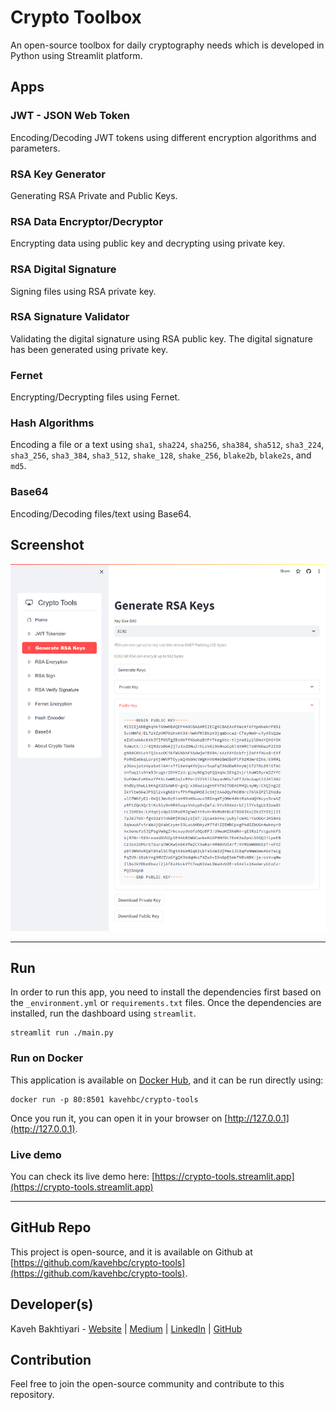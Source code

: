 # Crypto Toolbox
An open-source toolbox for daily cryptography needs which is developed in Python using Streamlit platform.

## Apps
### JWT - JSON Web Token
Encoding/Decoding JWT tokens using different encryption algorithms and parameters.

### RSA Key Generator
Generating RSA Private and Public Keys.

### RSA Data Encryptor/Decryptor
Encrypting data using public key and decrypting using private key.

### RSA Digital Signature
Signing files using RSA private key.

### RSA Signature Validator
Validating the digital signature using RSA public key. The digital signature has been generated using private key.

### Fernet
Encrypting/Decrypting files using Fernet.

### Hash Algorithms
Encoding a file or a text using `sha1`, `sha224`, `sha256`, `sha384`, `sha512`, `sha3_224`, `sha3_256`, `sha3_384`,
`sha3_512`, `shake_128`, `shake_256`, `blake2b`, `blake2s`, and `md5`.

### Base64
Encoding/Decoding files/text using Base64.

## Screenshot
![App Screenshot](screenshot/crypto-tools.png "App Screenshot")

___
## Run
In order to run this app, you need to install the dependencies first based on
the `_environment.yml` or `requirements.txt` files. Once the dependencies are installed, run the dashboard using
`streamlit`.

    streamlit run ./main.py

### Run on Docker
This application is available on [Docker Hub](https://hub.docker.com/r/kavehbc/crypto-tools), and it can be run directly using:

    docker run -p 80:8501 kavehbc/crypto-tools

Once you run it, you can open it in your browser on [http://127.0.0.1](http://127.0.0.1).

### Live demo
You can check its live demo here:
[https://crypto-tools.streamlit.app](https://crypto-tools.streamlit.app)

___
## GitHub Repo
This project is open-source, and it is available on Github at [https://github.com/kavehbc/crypto-tools](https://github.com/kavehbc/crypto-tools).

## Developer(s)
Kaveh Bakhtiyari - [Website](http://bakhtiyari.com) | [Medium](https://medium.com/@bakhtiyari)
  | [LinkedIn](https://www.linkedin.com/in/bakhtiyari) | [GitHub](https://github.com/kavehbc)

## Contribution
Feel free to join the open-source community and contribute to this repository.
